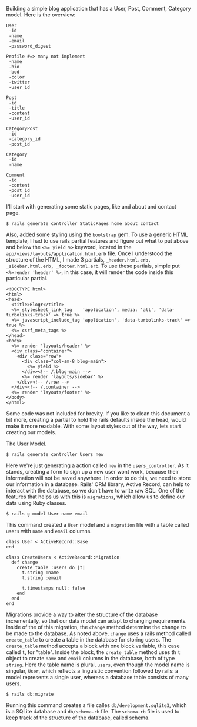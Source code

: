 Building a simple blog application that has a User, Post, Comment, Category model. Here is the overview:

```
User
 -id
 -name
 -email
 -password_digest

Profile #=> many not implement
 -name
 -bio
 -bod
 -color
 -twitter
 -user_id

Post
 -id
 -title
 -content
 -user_id

CategoryPost
 -id
 -category_id
 -post_id

Category
 -id
 -name

Comment
 -id
 -content
 -post_id
 -user_id
 ```

 I'll start with generating some static pages, like and about and contact page.

```
$ rails generate controller StaticPages home about contact
 ```

 Also, added some styling using the `bootstrap` gem. To use a generic HTML template, I had to use rails partial features and figure out what to put above and below the `<%= yield %>` keyword, located in the `app/views/layouts/application.html.erb` file. Once I understood the structure of the HTML, I made 3 partials, `_header.html.erb, _sidebar.html.erb, _footer.html.erb`. To use these partials, simple put `<%=render 'header' %>`, in this case, it will render the code inside this particular partial.

 ```
 <!DOCTYPE html>
 <html>
 <head>
   <title>Blogr</title>
   <%= stylesheet_link_tag    'application', media: 'all', 'data-turbolinks-track' => true %>
   <%= javascript_include_tag 'application', 'data-turbolinks-track' => true %>
   <%= csrf_meta_tags %>
 </head>
 <body>
   <%= render 'layouts/header' %>
   <div class="container">
     <div class="row">
       <div class="col-sm-8 blog-main">
         <%= yield %>
       </div><!-- /.blog-main -->
       <%= render 'layouts/sidebar' %>
     </div><!-- /.row -->
   </div><!-- /.container -->
   <%= render 'layouts/footer' %>
 </body>
 </html>
 ```

 Some code was not included for brevity. If you like to clean this document a bit more, creating a partial to hold the rails defaults inside the head, would make it more readable. With some layout styles out of the way, lets start creating our models.

 The User Model.

 ```
 $ rails generate controller Users new
 ```

 Here we're just generating a action called `new` in the `users_controller`. As it stands, creating a form to sign up a new user wont work, because their information will not be saved anywhere. In order to do this, we need to store our information in a database. Rails' ORM library, Active Record, can help to interact with the database, so we don't have to write raw SQL. One of the features that helps us with this is `migrations`, which allow us to define our data using Ruby classes.

 ```
 $ rails g model User name email
 ```

 This command created a `User` model and a `migration` file with a table called `users` with `name` and `email` columns.

```
class User < ActiveRecord::Base
end
```

 ```
 class CreateUsers < ActiveRecord::Migration
   def change
     create_table :users do |t|
       t.string :name
       t.string :email

       t.timestamps null: false
     end
   end
 end
 ```

 Migrations provide a way to alter the structure of the database incrementally, so that our data model can adapt to changing requirements. Inside of the of this migration, the  `change` method determine the change to be made to the database. As noted above, `change` uses a rails method called `create_table` to create a table in the database for storing users. The `create_table` method accepts a block with one block variable, this case called `t`, for "table". Inside the block, the `create_table` method uses th `t` object to create `name` and  `email` columns in the database, both of type `string`. Here the table name is plural, `users`, even though the model name is singular, `User`, which reflects a linguistic convention followed by rails: a model represents a single user, whereas a database table consists of many users.

```
$ rails db:migrate
```

Running this command creates a file calles `db/development.sqlite3`, which is a SQLite database and `db/schema.rb` file. The `schema.rb` file is used to keep track of the structure of the database, called schema.
